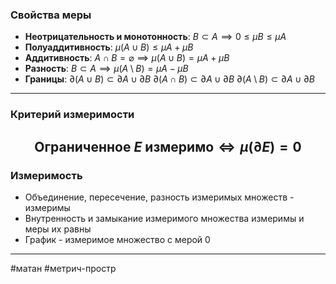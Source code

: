 ### Свойства меры
- **Неотрицательность и монотонность**:
	$B \subset A \implies 0 \le \mu B \le \mu A$
- **Полуаддитивность**:
	$\mu (A \cup B) \le \mu A + \mu B$
- **Аддитивность**:
	$A \cap B = \varnothing \implies \mu (A \cup B) = \mu A + \mu B$
- **Разность**:
	$B \subset A \implies \mu (A \setminus B) = \mu A - \mu B$
- **Границы**:
	$\partial(A \cup B) \subset \partial A \cup \partial B$
	$\partial(A \cap B) \subset \partial A \cup \partial B$
	$\partial(A \setminus B) \subset \partial A \cup \partial B$
---
### Критерий измеримости
$$
\text{Ограниченное } E \text{ измеримо} \iff \mu(\partial E) = 0
$$
---
### Измеримость
- Объединение, пересечение, разность измеримых множеств - измеримы
- Внутренность и замыкание измеримого множества измеримы и меры их равны
- График - измеримое множество с мерой 0

---
#матан #метрич-простр